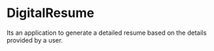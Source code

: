# DigitalResume
Its an application to generate a detailed resume based on the details provided by a user.
